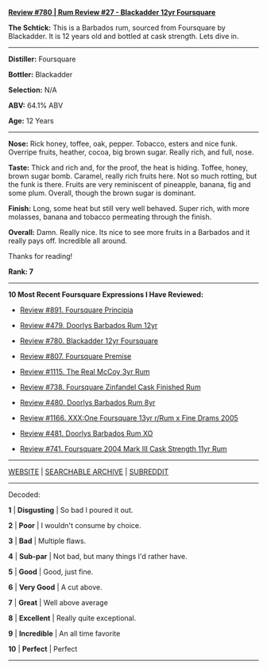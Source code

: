 
[**Review #780 | Rum Review #27 - Blackadder 12yr Foursquare**]( https://t8ke.review/review-780-blackadder-12yr-foursquare/)

**The Schtick:** This is a Barbados rum, sourced from Foursquare by Blackadder. It is 12 years old and bottled at cask strength. Lets dive in. 

-----

**Distiller:** Foursquare

**Bottler:** Blackadder

**Selection:** N/A

**ABV:** 64.1% ABV

**Age:** 12 Years 

-----

**Nose:**  Rick honey, toffee, oak, pepper. Tobacco, esters and nice funk. Overripe fruits, heather, cocoa, big brown sugar. Really rich, and full, nose. 

**Taste:** Thick and rich and, for the proof, the heat is hiding. Toffee, honey, brown sugar bomb. Caramel, really rich fruits here. Not so much rotting, but the funk is there. Fruits are very reminiscent of pineapple, banana, fig and some plum. Overall, though the brown sugar is dominant. 

**Finish:** Long, some heat but still very well behaved. Super rich, with more molasses, banana and tobacco permeating through the finish. 

**Overall:** Damn. Really nice. Its nice to see more fruits in a Barbados and it really pays off. Incredible all around. 

Thanks for reading!

**Rank: 7**

----- 

**10 Most Recent Foursquare Expressions I Have Reviewed:** 

- [Review #891. Foursquare Principia]( https://t8ke.review/review-891-foursquare-principia/) 

- [Review #479. Doorlys Barbados Rum 12yr]( https://t8ke.review/review-489-doorlys-12yr-barbados-rum/) 

- [Review #780. Blackadder 12yr Foursquare]( https://t8ke.review/review-780-blackadder-12yr-foursquare/) 

- [Review #807. Foursquare Premise]( https://t8ke.review/review-807-foursquare-premise/) 

- [Review #1115. The Real McCoy 3yr Rum]( https://t8ke.review/review-1115-the-real-mccoy-3yr-rum/) 

- [Review #738. Foursquare Zinfandel Cask Finished Rum]( https://t8ke.review/review-738-foursquare-zinfandel-cask-rum/) 

- [Review #480. Doorlys Barbados Rum 8yr]( https://t8ke.review/review-480-doorlys-8yr-rum-foursquare/) 

- [Review #1166. XXX:One Foursquare 13yr r/Rum x Fine Drams 2005]( https://t8ke.review/review-1166-xxxone-foursquare-13yr-r-rum-x-fine-drams-2005/) 

- [Review #481. Doorlys Barbados Rum XO]( https://t8ke.review/review-481-doorlys-xo-rum-foursquare/) 

- [Review #741. Foursquare 2004 Mark III Cask Strength 11yr Rum]( https://t8ke.review/review-741-foursquare-2004-mark-iii/) 

-----

[WEBSITE](https://t8ke.review) | [SEARCHABLE ARCHIVE](https://t8ke.review/review-archive/) | [SUBREDDIT](https://reddit.com/r/t8kereviews)

-----

Decoded:

**1** | **Disgusting** | So bad I poured it out.

**2** | **Poor** | I wouldn't consume by choice.

**3** | **Bad** | Multiple flaws.

**4** | **Sub-par** | Not bad, but many things I'd rather have.

**5** | **Good** | Good, just fine.

**6** | **Very Good** | A cut above.

**7** | **Great** | Well above average

**8** | **Excellent** | Really quite exceptional.

**9** | **Incredible** | An all time favorite

**10** | **Perfect** | Perfect

----

